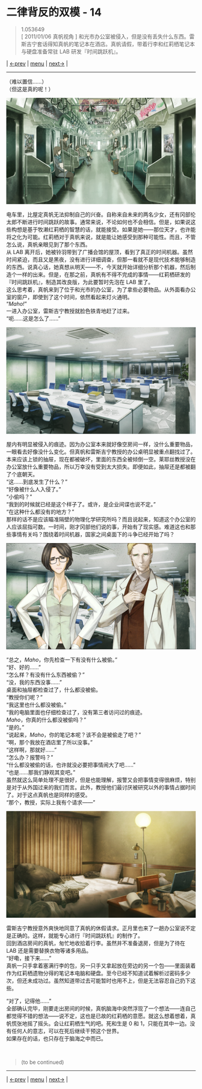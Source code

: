 # 二律背反的双模 - 14
> 1.053649  
> [ 2011/01/06 真帆视角 ] 和光市办公室被侵入，但是没有丢失什么东西。雷斯吉宁套话得知真帆的笔记本在酒店。真帆请假，带着行李和红莉栖笔记本与硬盘准备常驻 LAB 研发『时间跳跃机』。  

| [←prev](./0106) | [menu](../) | [next→](./0108) |

---

（难以置信……）  
（但这是真的呢！）  

![](../static/image/0107-1.png)

电车里，比屋定真帆无法抑制自己的兴奋。自称来自未来的两名少女，还有冈部伦太郎不断进行时间跳跃的故事。通常来说，不论如何也不会相信。但是，如果说这些构想是基于牧濑红莉栖的智慧的话，就能接受。如果是她——那位天才，也许能将之化为可能。红莉栖对于真帆来说，就是能让她感受到那种可能性。而且，不管怎么说，真帆亲眼见到了那个东西。  
从 LAB 离开后，她被铃羽带到了广播会馆的屋顶，看到了真正的时间机器。虽然时间紧迫，而且又是黑夜，没有进行详细调查，但那一看就不是现代技术能够制造的东西。说真心话，她真想从明天——不，今天就开始详细分析那个机器，然后制造个一样的出来。但是，在那之前，真帆有不得不完成的事情——红莉栖研发的『时间跳跃机』，制造其改良版，为此要暂时先泡在 LAB 里了。  
这么思考着，真帆来到了位于和光市的办公室，为了拿些必要物品。从外面看办公室的窗户，即使到了这个时间，依然看起来灯火通明。  
“*Maho!*”  
一进入办公室，雷斯吉宁教授就脸色铁青地赶了过来。  
“呃……这是怎么了……”  

![](../static/image/0107-2.png)

屋内有明显被侵入的痕迹。因为办公室本来就好像空房间一样，没什么重要物品，一眼看去好像没什么变化。但真帆和雷斯吉宁教授的办公桌明显被重点翻找过了。本来应该上锁的抽屉，现在都被破坏，里面的东西全被倾倒一空。莱耶丝教授没在办公室放什么重要物品，所以万幸没有受到太大损失。即便如此，抽屉还是都被翻了个底朝天。  
“这……到底发生了什么？”  
“好像被什么人入侵了。”  
“小偷吗？”  
“我到的时候就已经是这个样子了。或许，是企业间谍也说不定。”  
“在这种什么都没有的地方？”  
那样的话不是应该瞄准隔壁的物理化学研究所吗？而且说起来，知道这个办公室的人应该屈指可数。一时间，刚才冈部他们说的事，开始有了现实感。难道这也和那些事情有关吗？围绕着时间机器，国家之间桌面下的斗争已经开始了吗？

![](../static/image/0107-3.png)

“总之，*Maho*，你先检查一下有没有什么被偷。”  
“好、好的……”  
“怎么样？有没有什么东西被偷？”  
“没，我的东西没事……”  
桌面和抽屉都检查过了，什么都没被偷。  
“教授你们呢？”  
“我这里也什么都没被偷。”  
“我的电脑里面也仔细检查过了，没有第三者访问过的痕迹。  
 *Maho*，你真的什么都没被偷吗？”  
“是的。”  
“说起来，*Maho*，你的笔记本呢？该不会是被偷走了吧？”  
“啊，那个我放在酒店里了所以没事。”  
“这样啊，那就好……”  
“怎么办？报警吗？”  
“什么都没被偷的话，也许就没必要把事情闹大了吧……”  
“也是……那我们静观其变吧。”  
虽然就这么简单处理不是很好，但是也能理解，报警又会把事情变得很麻烦，特别是对于从外国过来的我们而言。此外，教授他们最讨厌被研究以外的事情占据时间了。对于这点真帆也是同样的感受。  
“那个，教授，实际上我有个请求——”  

![](../static/image/0107-4.png)

雷斯吉宁教授意外爽快地同意了真帆的休假请求。正月里也来了一趟办公室说不定是正确的。这样，就能专心进行『时间跳跃机』的制作了。  
回到酒店房间的真帆，匆忙地收拾着行李。虽然并不准备退房，但是为了待在 LAB 还是需要替换衣物等诸多用品。  
“好嘞，接下来……”  
真帆一只手拿着塞满行李的包，另一只手又拿起放在旁边的另一个包——里面装着作为红莉栖遗物分得的笔记本电脑和硬盘。至今已经不知道试着解析过密码多少次，但还未成功过。虽然知道带过去可能暂时也用不上，但是无法容忍自己扔下这些。  

“对了，记得他……”  
全部确认完毕，刚要走出房间的时候，真帆脑海中突然浮现了一个想法——连自己都觉得不错的想法——说不定，这也是已故的红莉栖的意愿。就这么想着想着，真帆慌张地摇了摇头。会让红莉栖生气的吧。死和生是 0 和 1，只能在其中一边。没有任何人的意志，可以在死后继续干预这个世界。  
如果存在的话，也只存在于脑海之中而已。  


<br/>

> (to be continued)
---

| [←prev](./0106) | [menu](../) | [next→](./0108) |
